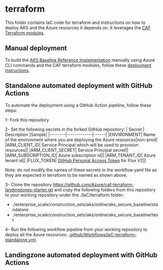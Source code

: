 # terraform

This folder contains IaC code for terraform and instructions on how to deploy AKS and the Azure resources it depends on.
It leverages the [CAF Terraform modules](https://github.com/aztfmod/terraform-azurerm-caf).

## Manual deployment
To build the [AKS Baseline Reference Implementation](https://github.com/mspnp/aks-baseline) manually using Azure CLI commands and the CAF terraform modules, follow these [deployment instructions](https://github.com/Azure/caf-terraform-landingzones-starter/tree/starter/enterprise_scale/construction_sets/aks/online/aks_secure_baseline/standalone).

## Standalone automated deployment with GitHub Actions
To automate the deployment using a GitHub Action pipeline, follow these steps:

1- Fork this repository

2- Set the following secrets in the forked GitHub repository:
| Secret | Description |Sample|
|--------|-------------|------|
|ENVIRONMENT| Name of the environment where you are deploying the Azure resources|non-prod|
|ARM_CLIENT_ID| Service Principal which will be used to provision resources||
|ARM_CLIENT_SECRET| Service Principal secret||
|ARM_SUBSCRIPTION_ID| Azure subscription id||
|ARM_TENANT_ID| Azure tenant id||
|FLUX_TOKEN| [GitHub Personal Access Token](https://docs.github.com/en/authentication/keeping-your-account-and-data-secure/creating-a-personal-access-token) for Flux V2||

Note: do not modify the names of these secrets in the workflow yaml file as they are expected in terraform to be named as shown above.

3- Clone the repository https://github.com/Azure/caf-terraform-landingzones-starter.git and copy the following folders from this repository to your working repository under the ./IaC/terraform folder:
 - ./enterprise_scale/construction_sets/aks/online/aks_secure_baseline/standalone
 - ./enterprise_scale/construction_sets/aks/online/aks_secure_baseline/test

4- Run the following workflow pipeline from your working repository to deploy all the Azure resources: [.github/Workflows/IaC-terraform-standalone.yml](../../.github/workflows/IaC-terraform-standalone.yml).

## Landingzone automated deployment with GitHub Actions